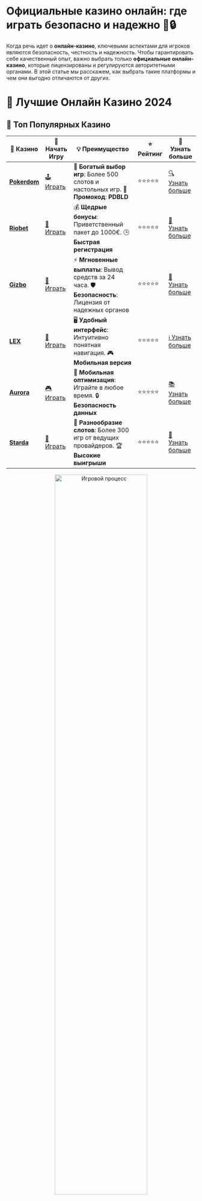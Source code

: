 # **Официальные казино онлайн: где играть безопасно и надежно 🎰🔒**

Когда речь идет о **онлайн-казино**, ключевыми аспектами для игроков являются безопасность, честность и надежность. Чтобы гарантировать себе качественный опыт, важно выбрать только **официальные онлайн-казино**, которые лицензированы и регулируются авторитетными органами. В этой статье мы расскажем, как выбрать такие платформы и чем они выгодно отличаются от других.

# 🎰 Лучшие Онлайн Казино 2024

## 🌟 Топ Популярных Казино

| 🎲 **Казино** | 🔗 **Начать Игру** | 💡 **Преимущество** | ⭐ **Рейтинг** | 🔗 **Узнать больше** |
|--------------|---------------------|---------------------|----------------|----------------------|
| [**Pokerdom**](https://brandplay.link/4k77v2yx) | [🕹️ Играть](https://brandplay.link/4k77v2yx) | 🎉 **Богатый выбор игр**: Более 500 слотов и настольных игр. 🎁 **Промокод**: **PDBLD** | ⭐⭐⭐⭐⭐ | [🔍 Узнать больше](https://brandplay.link/4k77v2yx) |
| [**Riobet**](https://brandplay.link/7xBLTPyj) | [🎰 Играть](https://brandplay.link/7xBLTPyj) | 💰 **Щедрые бонусы**: Приветственный пакет до 1000€. 🕒 **Быстрая регистрация** | ⭐⭐⭐⭐⭐ | [📖 Узнать больше](https://brandplay.link/7xBLTPyj) |
| [**Gizbo**](https://brandplay.link/bprXw4YV) | [🎲 Играть](https://brandplay.link/bprXw4YV) | ⚡ **Мгновенные выплаты**: Вывод средств за 24 часа. 🛡️ **Безопасность**: Лицензия от надежных органов | ⭐⭐⭐⭐⭐ | [📝 Узнать больше](https://brandplay.link/bprXw4YV) |
| [**LEX**](https://brandplay.link/zW4hdDFV) | [🤑 Играть](https://brandplay.link/zW4hdDFV) | 🖥️ **Удобный интерфейс**: Интуитивно понятная навигация. 🎮 **Мобильная версия** | ⭐⭐⭐⭐⭐ | [ℹ️ Узнать больше](https://brandplay.link/zW4hdDFV) |
| [**Aurora**](https://10trafic-stat2.com/click/668546556bcc6313411604bd/6766/13032/subaccount) | [🎮 Играть](https://10trafic-stat2.com/click/668546556bcc6313411604bd/6766/13032/subaccount) | 📱 **Мобильная оптимизация**: Играйте в любое время. 🔒 **Безопасность данных** | ⭐⭐⭐⭐⭐ | [📚 Узнать больше](https://10trafic-stat2.com/click/668546556bcc6313411604bd/6766/13032/subaccount) |
| [**Starda**](https://brandplay.link/fB7xwRFL) | [🎯 Играть](https://brandplay.link/fB7xwRFL) | 🎰 **Разнообразие слотов**: Более 300 игр от ведущих провайдеров. 🏆 **Высокие выигрыши** | ⭐⭐⭐⭐⭐ | [🔎 Узнать больше](https://brandplay.link/fB7xwRFL) |

<div align="center">
    <img src="https://i.pinimg.com/originals/87/9e/b9/879eb9354dd0699582408b68f2e253b2.gif" alt="Игровой процесс" width="70%">
</div>

## 💎 Лучшие Бонусы и Акции

| 🎲 **Казино** | 🔗 **Начать Игру** | 💡 **Преимущество** | ⭐ **Рейтинг** | 🔗 **Узнать больше** |
|--------------|---------------------|---------------------|----------------|----------------------|
| [**Kometa**](https://brandplay.link/8ZymQJV8) | [🎰 Играть](https://brandplay.link/8ZymQJV8) | 🎁 **Эксклюзивные бонусы**: Регулярные акции и промо. 🔄 **Программы лояльности** | ⭐⭐⭐⭐☆ | [🔍 Узнать больше](https://brandplay.link/8ZymQJV8) |
| [**R7**](https://brandplay.link/bMd3Yjsw) | [🕹️ Играть](https://brandplay.link/bMd3Yjsw) | 🕒 **Круглосуточная поддержка**: Всегда на связи. 💸 **Высокие лимиты** | ⭐⭐⭐⭐☆ | [📖 Узнать больше](https://brandplay.link/bMd3Yjsw) |
| [**7K**](https://brandplay.link/BvQyFShp) | [🎲 Играть](https://brandplay.link/BvQyFShp) | 🌟 **Эксклюзивные бонусы**: Только для VIP игроков. 🎉 **Сезонные акции** | ⭐⭐⭐⭐☆ | [📝 Узнать больше](https://brandplay.link/BvQyFShp) |
| [**Kent**](https://brandplay.link/Fv2WP3js) | [🤑 Играть](https://brandplay.link/Fv2WP3js) | 📈 **Высокий RTP**: Более 98%. 💼 **Профессиональная поддержка** | ⭐⭐⭐⭐☆ | [ℹ️ Узнать больше](https://brandplay.link/Fv2WP3js) |
| [**1Xslots**](https://brandplay.link/hSB1khtr) | [🎮 Играть](https://brandplay.link/hSB1khtr) | 🎉 **Множество акций**: Еженедельные бонусы и турниры. 🛡️ **Безопасность** | ⭐⭐⭐⭐☆ | [📚 Узнать больше](https://brandplay.link/hSB1khtr) |
| [**Gama**](https://brandplay.link/j6NMKsDz) | [🎯 Играть](https://brandplay.link/j6NMKsDz) | 🔍 **Интуитивный интерфейс**: Легкость использования. 🏅 **Престижные турниры** | ⭐⭐⭐⭐☆ | [🔎 Узнать больше](https://brandplay.link/j6NMKsDz) |

<div align="center">
    <img src="https://i.pinimg.com/originals/87/9e/b9/879eb9354dd0699582408b68f2e253b2.gif" alt="Игровой процесс" width="70%">
</div>

## 🚀 Быстрые Выигрыши и Поддержка

| 🎲 **Казино** | 🔗 **Начать Игру** | 💡 **Преимущество** | ⭐ **Рейтинг** | 🔗 **Узнать больше** |
|--------------|---------------------|---------------------|----------------|----------------------|
| [**Onion**](https://brandplay.link/zBGRVpQ9) | [🎰 Играть](https://brandplay.link/zBGRVpQ9) | 🤑 **Низкие ставки**: Идеально для начинающих. 🔄 **Быстрые выводы** | ⭐⭐⭐⭐☆ | [🔍 Узнать больше](https://brandplay.link/zBGRVpQ9) |
| [**Чемпион**](https://temon-gter.cfd/go/lRq?p80412p304504pcc44t17455) | [🕹️ Играть](https://temon-gter.cfd/go/lRq?p80412p304504pcc44t17455) | 🏅 **Лояльная программа**: Награды за активность. 🎁 **Ежемесячные бонусы** | ⭐⭐⭐⭐☆ | [📖 Узнать больше](https://temon-gter.cfd/go/lRq?p80412p304504pcc44t17455) |
| [**Vavada**](https://vavadapartner.pro/?promo=ea5c9275-6854-4505-94fc-95ab18221945-linkb2) | [🎲 Играть](https://vavadapartner.pro/?promo=ea5c9275-6854-4505-94fc-95ab18221945-linkb2) | 🚀 **Быстрая регистрация**: Начните играть мгновенно. 🔐 **Безопасные транзакции** | ⭐⭐⭐⭐☆ | [📝 Узнать больше](https://vavadapartner.pro/?promo=ea5c9275-6854-4505-94fc-95ab18221945-linkb2) |
| [**Friends**](https://gofriends.kim/linkb2) | [🤑 Играть](https://gofriends.kim/linkb2) | 🤝 **Социальные игры**: Играйте с друзьями. 🌐 **Мультиплатформенность** | ⭐⭐⭐⭐☆ | [ℹ️ Узнать больше](https://gofriends.kim/linkb2) |
| [**1WIN**](https://brandplay.link/smXVpBbG) | [🎮 Играть](https://brandplay.link/smXVpBbG) | 🏆 **Спортивные ставки**: Широкий выбор видов спорта. 💵 **Высокие коэффициенты** | ⭐⭐⭐⭐☆ | [📚 Узнать больше](https://brandplay.link/smXVpBbG) |
| [**Drip**](https://drp-ircp01.com/c07e6a3db) | [🎯 Играть](https://drp-ircp01.com/c07e6a3db) | 🌐 **Инновационные игры**: Новейшие игровые технологии. 🛡️ **Высокая безопасность** | ⭐⭐⭐⭐☆ | [🔎 Узнать больше](https://drp-ircp01.com/c07e6a3db) |
| [**JoyCasino**](https://rpc30.call2me.pro/?/ru/registration?apkpop=0&partner=p24970p3291217pc98f) | [🎰 Играть](https://rpc30.call2me.pro/?/ru/registration?apkpop=0&partner=p24970p3291217pc98f) | 🎁 **Приятные бонусы**: Ежедневные акции и подарки. 🕹️ **Разнообразие игр** | ⭐⭐⭐⭐☆ | [🔍 Узнать больше](https://rpc30.call2me.pro/?/ru/registration?apkpop=0&partner=p24970p3291217pc98f) |

<div align="center">
    <img src="https://i.pinimg.com/originals/87/9e/b9/879eb9354dd0699582408b68f2e253b2.gif" alt="Игровой процесс" width="70%">
</div>
---

✨ **Выбирайте лучшее казино для себя и наслаждайтесь игрой! Удачи!** ✨
![Официальные казино онлайн](https://i.pinimg.com/originals/a9/29/6e/a9296ea1cf6a7c20a985e593451f0323.png)

## Что значит "официальное казино"? 🧐

**Официальное казино** — это платформа, которая имеет все необходимые лицензии, соблюдает законодательство и гарантирует игрокам честные условия игры. Такие казино работают в соответствии с международными стандартами безопасности, защиты данных и ответственного игрового поведения.

Вот несколько признаков, которые помогут отличить официальное казино от неофициальных:

### 1. **Наличие лицензии 🎟️**
Официальные онлайн-казино обязательно должны иметь действующую лицензию, выданную авторитетными регуляторами, такими как **Malta Gaming Authority**, **UK Gambling Commission**, **Curacao eGaming**, и другими. Лицензия подтверждает, что казино соблюдает все законы и правила, которые защищают интересы игроков.

### 2. **Безопасность и защита данных 🔐**
Официальные казино используют современные технологии шифрования данных, такие как SSL-сертификация, для защиты личной информации игроков. Это гарантирует, что все транзакции и личные данные остаются конфиденциальными и защищенными от внешних угроз.

### 3. **Честность и прозрачность игры 📊**
Все официальные онлайн-казино проводят игры на основе случайных чисел (RNG — Random Number Generator). Это значит, что результаты всех игр (слотов, рулеток, покера и т.д.) не могут быть предсказаны или изменены. Также, независимые аудиторские компании часто проводят проверки честности игр.

### 4. **Ответственная игра 🎮**
Официальные онлайн-казино поддерживают принципы ответственной игры, предоставляя игрокам возможность установить лимиты на депозиты, потери или время игры. Также они предлагают ресурсы для помощи в случае проблем с азартными играми.

## Как выбрать официальное казино? 🌐

Выбор надежного онлайн-казино может быть непростым, но следуя этим рекомендациям, вы сможете найти платформу, которая соответствует всем стандартам:

### 1. **Проверка лицензии**
Обязательно проверьте наличие лицензии у казино. Лицензия должна быть указана на главной странице сайта, обычно в нижней части. Также можно проверить информацию о лицензии на официальном сайте регулятора.

### 2. **Отзывы игроков**
Читайте отзывы о казино на специализированных форумах и сайтах. Обратите внимание на мнения других игроков, чтобы понять, как работает поддержка, насколько честны выплаты и как быстро происходят выводы средств.

### 3. **Методы оплаты**
Официальные казино предлагают широкий выбор безопасных методов для ввода и вывода средств, таких как банковские карты, электронные кошельки и криптовалюты. Обратите внимание на комиссии и скорость транзакций.

### 4. **Поддержка пользователей**
Надежное казино всегда имеет команду поддержки, которая готова помочь вам 24/7. Лучше всего, если поддержка работает через несколько каналов связи: чат, электронную почту или телефон.

### 5. **Бонусы и акции**
Многие официальные казино предлагают привлекательные бонусы за регистрацию, фриспины и другие акции. Однако важно всегда читать условия, связанные с бонусами, чтобы избежать неприятных сюрпризов.

## Преимущества официальных онлайн-казино 🎉

- **Безопасность**: Лицензированные казино используют надежные системы защиты данных и транзакций.
- **Честность**: Все игры в официальных казино проходят проверки на честность и случайность.
- **Ответственная игра**: Игрокам предоставляются инструменты для контроля над игрой.
- **Бонусы и акции**: Официальные казино часто предлагают привлекательные бонусы и акции для игроков.
- **Поддержка**: Надежные платформы предоставляют квалифицированную помощь круглосуточно.

## Заключение: выбирайте официальные онлайн-казино для безопасной игры 🔒🎰

Игра в **официальные онлайн-казино** гарантирует, что вы получите качественный игровой опыт, защиту своих данных и возможность играть на честных условиях. Помните, что лицензированное казино всегда будет предоставлять вам безопасную платформу для игр и выгодные условия.

**Выбирайте только проверенные казино и наслаждайтесь игрой без беспокойства!**
